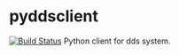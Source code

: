 # pyddsclient
[![Build Status](https://travis-ci.org/eloylp/pyddsclient.svg?branch=master)](https://travis-ci.org/eloylp/pyddsclient)
Python client for dds system.
